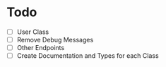 # Todo

- [ ] User Class
- [ ] Remove Debug Messages
- [ ] Other Endpoints
- [ ] Create Documentation and Types for each Class